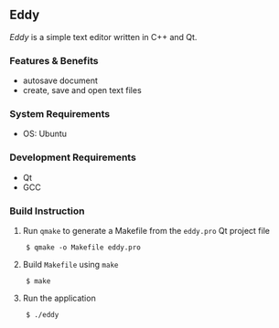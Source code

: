 Eddy
---

_Eddy_ is a simple text editor written in C++ and Qt.

### Features & Benefits
- autosave document
- create, save and open text files

### System Requirements
- OS: Ubuntu

### Development Requirements
- Qt
- GCC

### Build Instruction
1. Run `qmake` to generate a Makefile from the `eddy.pro` Qt project file
```
    $ qmake -o Makefile eddy.pro
```
2. Build `Makefile` using `make`
```
    $ make
```
3. Run the application
```
    $ ./eddy
```
